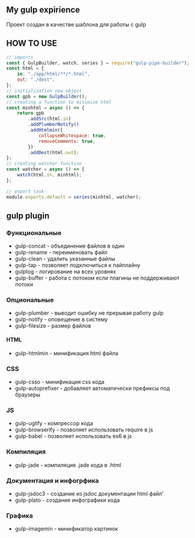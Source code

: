 ## My gulp expirience

Проект создан в качестве шаблона для работы с gulp

## HOW TO USE

```js
// imports
const { GulpBuilder, watch, series } = require("gulp-pipe-builder");
const html = {
    in: "./app/html/**/*.html",
    out: "./dest",
};
// initialization new object
const gpb = new GulpBuilder();
// creating a function to minimize html
const minhtml = async () => {
    return gpb
        .addSrc(html.in)
        .addPlumberNotify()
        .addHtmlmin({
            collapseWhitespace: true,
            removeComments: true,
        })
        .addDest(html.out);
};
// creating watcher function
const watcher = async () => {
    watch(html.in, minhtml);
};

// export task
module.exports.default = series(minhtml, watcher);
```

## gulp plugin

### Функциональные

-   gulp-concat - объединение файлов в один
-   gulp-rename - переименовать файл
-   gulp-clean - удалить указанные файлы
-   gulp-tap - позволяет подключиться к пайплайну
-   gulplog - логирование на всех уровнях
-   gulp-buffer - работа с потоком если плагины не поддерживают потоки

### Опциональные

-   gulp-plumber - выводит ошибку не прерывая работу gulp
-   gulp-notify - оповещение в систему
-   gulp-filesize - размер файлов

#### HTML

-   gulp-htmlmin - минификация html файла

### CSS

-   gulp-csso - минификация css кода
-   gulp-autoprefixer - добавляет автоматически префиксы под браузеры

### JS

-   gulp-uglify - компрессор кода
-   gulp-browserify - позволяет использовать require в js
-   gulp-babel - позволяет использовать es6 в js

### Компиляция

-   gulp-jade - компиляция .jade кода в .html

### Документация и инфогрфика

-   gulp-jsdoc3 - создание из jsdoc документации html файл'
-   gulp-plato - создание инфографики кода

### Графика

-   gulp-imagemin - минификатор картинок
